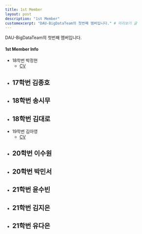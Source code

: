 ```yaml
---
title: 1st Member
layout: post
description: "1st Member"
customexcerpt: "DAU-BigDataTeam의 첫번째 멤버입니다." # 미리보기 글 
---
```


DAU-BigDataTeam의 첫번째 멤버입니다.

#### 1st Member Info

- 18학번 박정현
  - [CV](https://drive.google.com/file/d/1JJ8ZEiqy6T9AVYT9pb45yKvRZmboiEyN/view?usp=share_link)
- 17학번 김종호
  - 
- 18학번 송시무
  - 
- 18학번 김대로
  - 
- 19학번 김아영
  - [CV](https://docs.google.com/document/d/1gLme-rxSJpI6vnksjp9BZI8_LQn4nkC10YDtZv1C94A/edit?usp=sharing)
- 20학번 이수원
  - 
- 20학번 박민서
  - 
- 21학번 윤수빈
  - 
- 21학번 김지은
  - 
- 21학번 유다은
  - 
